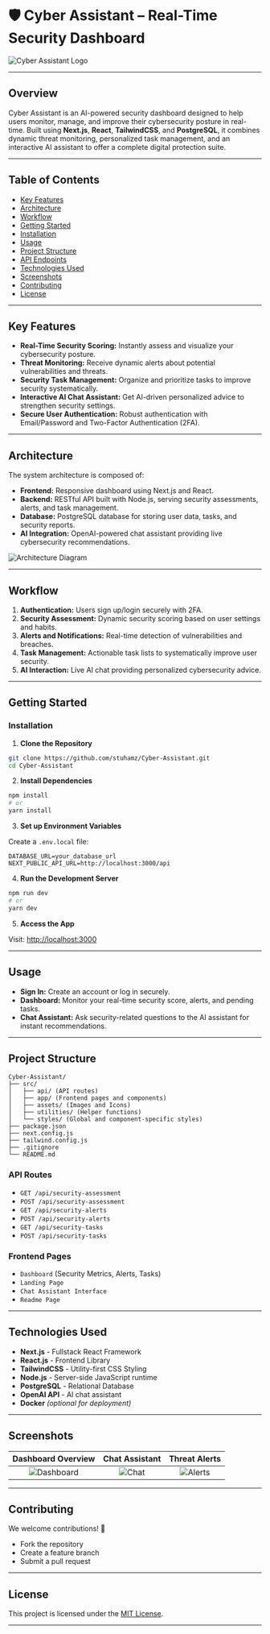 # 🛡️ Cyber Assistant – Real-Time Security Dashboard

![Cyber Assistant Logo](logo1.png)

---

## Overview
Cyber Assistant is an AI-powered security dashboard designed to help users monitor, manage, and improve their cybersecurity posture in real-time. Built using **Next.js**, **React**, **TailwindCSS**, and **PostgreSQL**, it combines dynamic threat monitoring, personalized task management, and an interactive AI assistant to offer a complete digital protection suite.

---

## Table of Contents
- [Key Features](#key-features)
- [Architecture](#architecture)
- [Workflow](#workflow)
- [Getting Started](#getting-started)
- [Installation](#installation)
- [Usage](#usage)
- [Project Structure](#project-structure)
- [API Endpoints](#api-routes)
- [Technologies Used](#technologies-used)
- [Screenshots](#screenshots)
- [Contributing](#contributing)
- [License](#license)

---

##  Key Features
- **Real-Time Security Scoring:** Instantly assess and visualize your cybersecurity posture.
- **Threat Monitoring:** Receive dynamic alerts about potential vulnerabilities and threats.
- **Security Task Management:** Organize and prioritize tasks to improve security systematically.
- **Interactive AI Chat Assistant:** Get AI-driven personalized advice to strengthen security settings.
- **Secure User Authentication:** Robust authentication with Email/Password and Two-Factor Authentication (2FA).

---

##  Architecture
The system architecture is composed of:
- **Frontend:** Responsive dashboard using Next.js and React.
- **Backend:** RESTful API built with Node.js, serving security assessments, alerts, and task management.
- **Database:** PostgreSQL database for storing user data, tasks, and security reports.
- **AI Integration:** OpenAI-powered chat assistant providing live cybersecurity recommendations.

![Architecture Diagram](sys1.png)

---

##  Workflow
1. **Authentication:** Users sign up/login securely with 2FA.
2. **Security Assessment:** Dynamic security scoring based on user settings and habits.
3. **Alerts and Notifications:** Real-time detection of vulnerabilities and breaches.
4. **Task Management:** Actionable task lists to systematically improve user security.
5. **AI Interaction:** Live AI chat providing personalized cybersecurity advice.

---

##  Getting Started

### Installation

1. **Clone the Repository**
```bash
git clone https://github.com/stuhamz/Cyber-Assistant.git
cd Cyber-Assistant
```

2. **Install Dependencies**
```bash
npm install
# or
yarn install
```

3. **Set up Environment Variables**

Create a `.env.local` file:
```env
DATABASE_URL=your_database_url
NEXT_PUBLIC_API_URL=http://localhost:3000/api
```

4. **Run the Development Server**
```bash
npm run dev
# or
yarn dev
```

5. **Access the App**

Visit: [http://localhost:3000](http://localhost:3000)

---

##  Usage
- **Sign In:** Create an account or log in securely.
- **Dashboard:** Monitor your real-time security score, alerts, and pending tasks.
- **Chat Assistant:** Ask security-related questions to the AI assistant for instant recommendations.

---

##  Project Structure
```
Cyber-Assistant/
├── src/
│   ├── api/ (API routes)
│   ├── app/ (Frontend pages and components)
│   ├── assets/ (Images and Icons)
│   ├── utilities/ (Helper functions)
│   └── styles/ (Global and component-specific styles)
├── package.json
├── next.config.js
├── tailwind.config.js
├── .gitignore
└── README.md
```

###  API Routes
- `GET /api/security-assessment`
- `POST /api/security-assessment`
- `GET /api/security-alerts`
- `POST /api/security-alerts`
- `GET /api/security-tasks`
- `POST /api/security-tasks`

###  Frontend Pages
- `Dashboard` (Security Metrics, Alerts, Tasks)
- `Landing Page`
- `Chat Assistant Interface`
- `Readme Page`

---

##  Technologies Used
- **Next.js** - Fullstack React Framework
- **React.js** - Frontend Library
- **TailwindCSS** - Utility-first CSS Styling
- **Node.js** - Server-side JavaScript runtime
- **PostgreSQL** - Relational Database
- **OpenAI API** - AI chat assistant
- **Docker** *(optional for deployment)*

---

##  Screenshots

| Dashboard Overview | Chat Assistant | Threat Alerts |
|:---:|:---:|:---:|
| ![Dashboard](your-dashboard-image-url) | ![Chat](your-chat-image-url) | ![Alerts](your-alerts-image-url) |

---

##  Contributing
We welcome contributions! 🚀
- Fork the repository
- Create a feature branch
- Submit a pull request

---

##  License
This project is licensed under the [MIT License](LICENSE).

---
